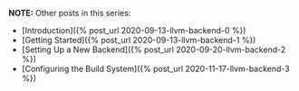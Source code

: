 **NOTE:** Other posts in this series:

* [Introduction]({% post_url 2020-09-13-llvm-backend-0 %})
* [Getting Started]({% post_url 2020-09-13-llvm-backend-1 %})
* [Setting Up a New Backend]({% post_url 2020-09-20-llvm-backend-2 %})
* [Configuring the Build System]({% post_url 2020-11-17-llvm-backend-3 %})
